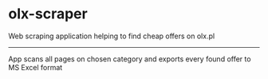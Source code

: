 # olx-scraper
Web scraping application helping to find cheap offers on olx.pl
<hr>
App scans all pages on chosen category and exports every found offer to MS Excel format
